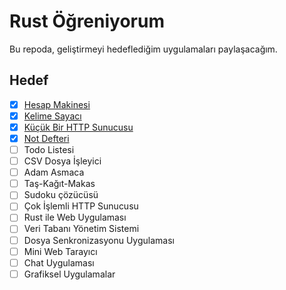 # Rust Öğreniyorum

Bu repoda, geliştirmeyi hedeflediğim uygulamaları paylaşacağım.

## Hedef

- [x] [Hesap Makinesi](./calculator)
- [x] [Kelime Sayacı](./word-counter)
- [x] [Küçük Bir HTTP Sunucusu](./http-server/)
- [x] [Not Defteri](./notepad/)
- [ ] Todo Listesi
- [ ] CSV Dosya İşleyici
- [ ] Adam Asmaca
- [ ] Taş-Kağıt-Makas
- [ ] Sudoku çözücüsü
- [ ] Çok İşlemli HTTP Sunucusu
- [ ] Rust ile Web Uygulaması
- [ ] Veri Tabanı Yönetim Sistemi
- [ ] Dosya Senkronizasyonu Uygulaması
- [ ] Mini Web Tarayıcı
- [ ] Chat Uygulaması
- [ ] Grafiksel Uygulamalar
